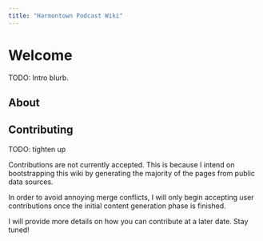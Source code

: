 ```yaml
---
title: "Harmontown Podcast Wiki"
---
```


# Welcome
TODO: Intro blurb.

## About
<!-- # Bits -->


## Contributing

TODO: tighten up

Contributions are not currently accepted.  This is because I intend on bootstrapping this wiki by generating the majority of the pages from public data sources.

In order to avoid annoying merge conflicts, I will only begin accepting user contributions once the initial content generation phase is finished.

I will provide more details on how you can contribute at a later date.  Stay tuned!